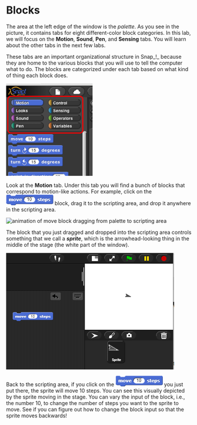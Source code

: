 # Blocks

The area at the left edge of the window is the _palette_. As you see in the picture, it contains tabs for eight different-color block categories. In this lab, we will focus on the **Motion**, **Sound**, **Pen**, and **Sensing** tabs. You will learn about the other tabs in the next few labs.

These tabs are an important organizational structure in Snap_!_ because they are home to the various blocks that you will use to tell the computer what to do. The blocks are categorized under each tab based on what kind of thing each block does.

![](../.gitbook/assets/image%20%2862%29.png)

Look at the **Motion** tab. Under this tab you will find a bunch of blocks that correspond to motion-like actions. For example, click on the ![](../.gitbook/assets/image%20%28249%29.png) block, drag it to the scripting area, and drop it anywhere in the scripting area.

![animation of move block dragging from palette to scripting area](https://beautyjoy.github.io/bjc-r/img/intro/drag-a-block.gif)

The block that you just dragged and dropped into the scripting area controls something that we call a _**sprite**_, which is the arrowhead-looking thing in the middle of the stage \(the white part of the window\).

![](../.gitbook/assets/image%20%28192%29.png)

Back to the scripting area, if you click on the  ![](../.gitbook/assets/image%20%28111%29.png) you just put there, the sprite will move 10 steps. You can see this visually depicted by the sprite moving in the stage. You can vary the input of the block, i.e., the number 10, to change the number of steps you want to the sprite to move.  See if you can figure out how to change the block input so that the sprite moves backwards!

